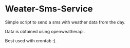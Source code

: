 # Weater-Sms-Service

Simple script to send a sms with weather data from the day.

Data is obtained using openweatherapi.

Best used with crontab :).
